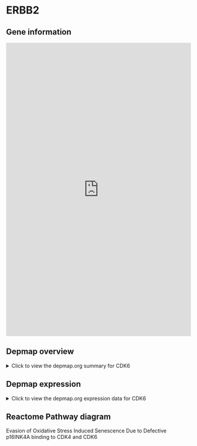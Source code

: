 <h1>ERBB2</h1>

<h2>Gene information</h2>
<iframe src="https://depmap.org/portal/gene/CDK6?tab=about" style="border:none;width:100%;height:800px"></iframe>

<h2>Depmap overview</h2>
<details>
  <summary>Click to view the depmap.org summary for CDK6</summary>
  <iframe src="https://depmap.org/portal/gene/CDK6?tab=overview" style="border:none;width:100%;height:800px"></iframe>
</details>

<h2>Depmap expression</h2>
<details>
  <summary>Click to view the depmap.org expression data for CDK6</summary>
  <iframe src="https://depmap.org/portal/gene/CDK6?tab=characterization" style="border:none;width:100%;height:800px"></iframe>
</details>



<h2>Reactome Pathway diagram</h2>
Evasion of Oxidative Stress Induced Senescence Due to Defective p16INK4A binding to CDK4 and CDK6
<div id="diagramHolder"></div>

<script>
    //Creating the Reactome Diagram widget
    //Take into account a proxy needs to be set up in your server side pointing to www.reactome.org
    function onReactomeDiagramReady(){  //This function is automatically called when the widget code is ready to be used
        var diagram = Reactome.Diagram.create({
            "placeHolder" : "diagramHolder",
            "width" : 900,
            "height" : 500
        });

        //Initialising it to the "Hemostasis" pathway
        diagram.loadDiagram("R-HSA-9632700");

        //Adding different listeners

        diagram.onDiagramLoaded(function (loaded) {
            console.info("Loaded ", loaded);
            diagram.flagItems("BAD");
	    diagram.flagItems("Q92934");
            if (loaded == "R-HSA-9632700") diagram.selectItem("R-HSA-9632700");
        });

     }
</script>



